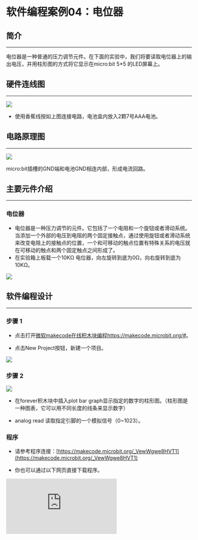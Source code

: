 ﻿# 软件编程案例04：电位器

## 简介 ##
---
电位器是一种普通的压力调节元件。在下面的实验中，我们将要读取电位器上的输出电压，并用柱形图的方式将它显示在micro:bit 5*5 的LED屏幕上。

## 硬件连线图 ##
---

![](https://wiki-media-ef.oss-cn-hongkong.aliyuncs.com/docs/microbit/circuit-design/microbit-experiment-box-kit/images/LMsve7H.png)
- 使用香蕉线按如上图连接电路，电池盒内放入2颗7号AAA电池。

## 电路原理图 ##
---
![](https://wiki-media-ef.oss-cn-hongkong.aliyuncs.com/docs/microbit/circuit-design/microbit-experiment-box-kit/images/VFmWZkG.png)

micro:bit插槽的GND端和电池GND相连内部，形成电流回路。


## 主要元件介绍 ##
---
### 电位器 ###
- 电位器是一种压力调节的元件。它包括了一个电阻和一个旋钮或者滑动系统。当添加一个外部的电压到电阻的两个固定接触点，通过使用旋钮或者滑动系统来改变电阻上的接触点的位置，一个和可移动的触点位置有特殊关系的电压就在可移动的触点和两个固定触点之间形成了。
- 在实验箱上板载一个10KΩ 电位器，向左旋转到底为0Ω，向右旋转到底为10KΩ。

![](https://wiki-media-ef.oss-cn-hongkong.aliyuncs.com/docs/microbit/circuit-design/microbit-experiment-box-kit/images/jHZQhOu.png)

## 软件编程设计
---
### 步骤 1

- 点击打开[微软makecode在线积木块编程https://makecode.microbit.org/#](https://makecode.microbit.org/#)。

- 点击New Project按钮，新建一个项目。

![](https://wiki-media-ef.oss-cn-hongkong.aliyuncs.com/docs/microbit/circuit-design/microbit-experiment-box-kit/images/t34k5Zb.png)

### 步骤 2

![](https://wiki-media-ef.oss-cn-hongkong.aliyuncs.com/docs/microbit/circuit-design/microbit-experiment-box-kit/images/3Ekc31T.png)

- 在forever积木块中插入plot bar graph显示指定的数字的柱形图。（柱形图是一种图表，它可以用不同长度的线条来显示数字）

- analog read 读取指定引脚的一个模拟信号（0~1023）。

### 程序

- 请参考程序连接：[https://makecode.microbit.org/_VewWgwe8HVT1](https://makecode.microbit.org/_VewWgwe8HVT1)

- 你也可以通过以下网页直接下载程序。



<div
    style={{
        position: 'relative',
        paddingBottom: '60%',
        overflow: 'hidden',
    }}
>
    <iframe
        src="https://makecode.microbit.org/_VewWgwe8HVT1"
        frameborder="0"
        sandbox="allow-popups allow-forms allow-scripts allow-same-origin"
        style={{
            position: 'absolute',
            width: '100%',
            height: '100%',
        }}
    />
</div>

## 结论
---
- 旋转电位器，柱状图发生高低变化。

![](https://wiki-media-ef.oss-cn-hongkong.aliyuncs.com/docs/microbit/circuit-design/microbit-experiment-box-kit/images/WDagGas.gif)

## 思考
---
- 电位器可不可以当做固定电阻？

## 常见问题
---


## 相关阅读
---
